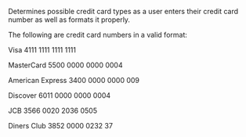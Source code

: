 Determines possible credit card types as a user enters their credit card number as well as formats it properly.

The following are credit card numbers in a valid format:

Visa	4111 1111 1111 1111

MasterCard	5500 0000 0000 0004

American Express	3400 0000 0000 009

Discover	6011 0000 0000 0004

JCB	3566 0020 2036 0505

Diners Club	3852 0000 0232 37



